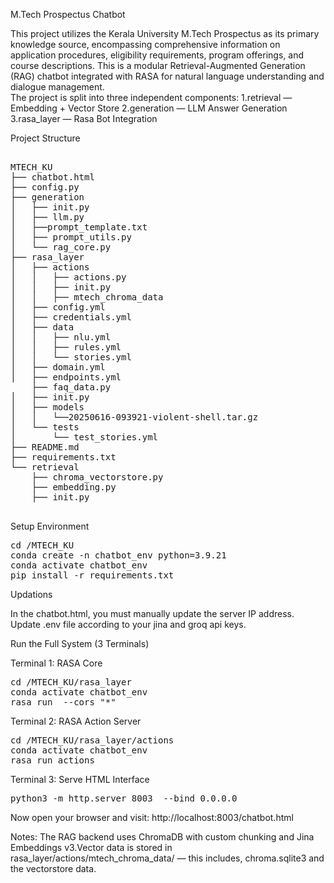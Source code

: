M.Tech Prospectus Chatbot
  
This project utilizes the Kerala University M.Tech Prospectus as its primary knowledge source, encompassing comprehensive information on application procedures, eligibility requirements, program offerings, and course descriptions.
This is a modular Retrieval-Augmented Generation (RAG) chatbot integrated with RASA for natural language understanding and dialogue management.  
The project is split into three independent components:
1.retrieval — Embedding + Vector Store
2.generation — LLM Answer Generation
3.rasa_layer — Rasa Bot Integration

Project Structure
<pre>
  
MTECH_KU
├── chatbot.html
├── config.py
├── generation
│   ├── init.py
│   ├── llm.py
│   ├──prompt_template.txt
│   ├── prompt_utils.py
│   └── rag_core.py
├── rasa_layer
│   ├── actions
│   │   ├── actions.py
│   │   ├── init.py
│   │   ├── mtech_chroma_data
│   ├── config.yml
│   ├── credentials.yml
│   ├── data
│   │   ├── nlu.yml
│   │   ├── rules.yml
│   │   └── stories.yml
│   ├── domain.yml
│   ├── endpoints.yml
    ├── faq_data.py
│   ├── init.py
│   ├── models
│   │   └──20250616-093921-violent-shell.tar.gz
│   └── tests
│       └── test_stories.yml
├── README.md
├── requirements.txt
└── retrieval
    ├── chroma_vectorstore.py
    ├── embedding.py
    ├── init.py
  
</pre>

Setup Environment
<pre>
cd /MTECH_KU
conda create -n chatbot_env python=3.9.21
conda activate chatbot_env
pip install -r requirements.txt
</pre>
Updations

In the chatbot.html, you must manually update the server IP address.
Update .env file according to your jina and groq api keys.

Run the Full System (3 Terminals)

Terminal 1: RASA Core
<pre>
cd /MTECH_KU/rasa_layer
conda activate chatbot_env
rasa run  --cors "*" 
</pre>
Terminal 2: RASA Action Server 
<pre>
cd /MTECH_KU/rasa_layer/actions
conda activate chatbot_env
rasa run actions 
</pre>
Terminal 3: Serve HTML Interface
<pre>
python3 -m http.server 8003  --bind 0.0.0.0
</pre>
Now open your browser and visit: http://localhost:8003/chatbot.html

 Notes:
The RAG backend uses ChromaDB with custom chunking and Jina Embeddings v3.Vector data is stored in rasa_layer/actions/mtech_chroma_data/ — this includes, chroma.sqlite3 and the vectorstore data.
